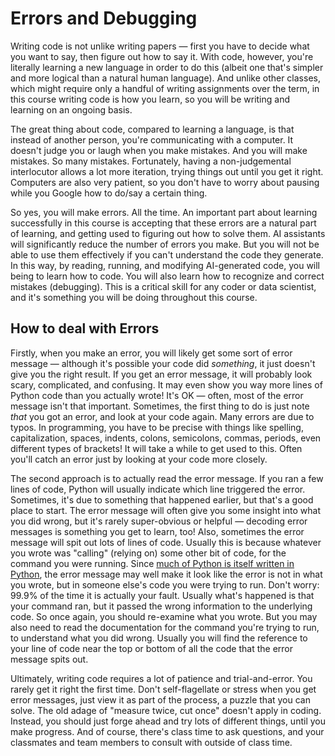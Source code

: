 # Errors and Debugging

Writing code is not unlike writing papers — first you have to decide what you want to say, then figure out how to say it. With code, however, you're literally learning a new language in order to do this (albeit one that's simpler and more logical than a natural human language). And unlike other classes, which might require only a handful of writing assignments over the term, in this course writing code is how you learn, so you will be writing and learning on an ongoing basis. 

The great thing about code, compared to learning a language, is that instead of another person, you're communicating with a computer. It doesn't judge you or laugh when you make mistakes. And you will make mistakes. So many mistakes. Fortunately, having a non-judgemental interlocutor allows a lot more iteration, trying things out until you get it right. Computers are also very patient, so you don't have to worry about pausing while you Google how to do/say a certain thing.

So yes, you will make errors. All the time. An important part about learning successfully in this course is accepting that these errors are a natural part of learning, and getting used to figuring out how to solve them. AI assistants will significantly reduce the number of errors you make. But you will not be able to use them effectively if you can't understand the code they generate. In this way, by reading, running, and modifying AI-generated code, you will being to learn how to code. You will also learn how to recognize and correct mistakes (debugging). This is a critical skill for any coder or data scientist, and it's something you will be doing throughout this course.

## How to deal with Errors

Firstly, when you make an error, you will likely get some sort of error message — although it's possible your code did *something*, it just doesn't give you the right result. If you get an error message, it will probably look scary, complicated, and confusing. It may even show you way more lines of Python code than you actually wrote! It's OK — often, most of the error message isn't that important. Sometimes, the first thing to do is just note *that* you got an error, and look at your code again. Many errors are due to typos. In programming, you have to be precise with things like spelling, capitalization, spaces, indents, colons, semicolons, commas, periods, even different types of brackets! It will take a while to get used to this. Often you'll catch an error just by looking at your code more closely.

The second approach is to actually read the error message. If you ran a few lines of code, Python will usually indicate which line triggered the error. Sometimes, it's due to something that happened earlier, but that's a good place to start. The error message will often give you some insight into what you did wrong, but it's rarely super-obvious or helpful — decoding error messages is something you get to learn, too! Also, sometimes the error message will spit out lots of lines of code. Usually this is because whatever you wrote was "calling" (relying on) some other bit of code, for the command you were running. Since [much of Python is itself written in Python](https://en.wikipedia.org/wiki/Turtles_all_the_way_down), the error message may well make it look like the error is not in what you wrote, but in someone else's code you were trying to run. Don't worry: 99.9% of the time it is actually your fault. Usually what's happened is that your command ran, but it passed the wrong information to the underlying code. So once again, you should re-examine what you wrote. But you may also need to read the documentation for the command you're trying to run, to understand what you did wrong. Usually you will find the reference to your line of code near the top or bottom of all the code that the error message spits out.

Ultimately, writing code requires a lot of patience and trial-and-error. You rarely get it right the first time. Don't self-flagellate or stress when you get error messages, just view it as part of the process, a puzzle that you can solve. The old adage of "measure twice, cut once" doesn't apply in coding. Instead, you should just forge ahead and try lots of different things, until you make progress. And of course, there's class time to ask questions, and your classmates and team members to consult with outside of class time.
